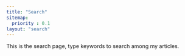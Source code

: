 ```yaml
---
title: "Search"
sitemap:
  priority : 0.1
layout: "search"
---
```


This is the search page, type keywords to search among my articles.

